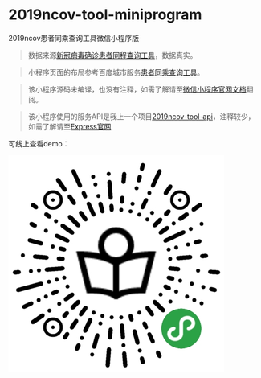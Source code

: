 # 2019ncov-tool-miniprogram
2019ncov患者同乘查询工具微信小程序版

>  数据来源[新冠病毒确诊患者同程查询工具](https://2019ncov.nosugartech.com/)，数据真实。

>  小程序页面的布局参考百度城市服务[患者同乘查询工具](https://u1qa5f.smartapps.cn/pages/epidemic/index)。

>  该小程序源码未编译，也没有注释，如需了解请至[微信小程序官网文档](https://developers.weixin.qq.com/miniprogram/dev/framework/)翻阅。

>  该小程序使用的服务API是我上一个项目[2019ncov-tool-api](https://github.com/anightrabbit/2019ncov-tool-api)，注释较少，如需了解请至[Express官网](https://www.expressjs.com.cn/)

可线上查看demo：

![小程序二维码](./qrcode.jpeg)
